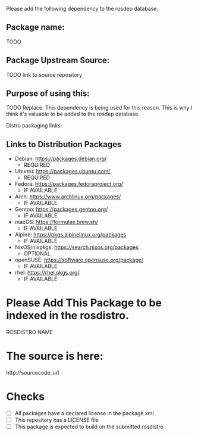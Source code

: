 <!-- Thank you for contributing a change to the rosdistro. There are two primary types of submissions.
Please select the appropriate template from below: ROSDEP_RULE_TEMPLATE or DOC_INDEX_TEMPLATE

If you're making a new release with bloom please use bloom to create the pull request automatically.
If you've already run the release bloom has a `--pull-request-only` option you can use.-->

<!-- ROSDEP_RULE_TEMPLATE: Submitter Please review the contributing guidelines: https://github.com/ros/rosdistro/blob/master/CONTRIBUTING.md -->

Please add the following dependency to the rosdep database.

## Package name:

TODO

## Package Upstream Source:

TODO link to source repository

## Purpose of using this:

TODO Replace. This dependency is being used for this reason. This is why I think it's valuable to be added to the rosdep database.

Distro packaging links:

## Links to Distribution Packages

<!-- Replace the REQUIRED areas with the URL to the package.  For IF AVAILABLE areas, either put in the URL to the package or state 'not available'.
More info at https://github.com/ros/rosdistro/blob/master/CONTRIBUTING.md#guidelines-for-rosdep-rules -->

- Debian: https://packages.debian.org/
  - REQUIRED
- Ubuntu: https://packages.ubuntu.com/
  - REQUIRED
- Fedora: https://packages.fedoraproject.org/
  - IF AVAILABLE
- Arch: https://www.archlinux.org/packages/
  - IF AVAILABLE
- Gentoo: https://packages.gentoo.org/
  - IF AVAILABLE
- macOS: https://formulae.brew.sh/
  - IF AVAILABLE
- Alpine: https://pkgs.alpinelinux.org/packages
  - IF AVAILABLE
- NixOS/nixpkgs: https://search.nixos.org/packages
  - OPTIONAL
- openSUSE: https://software.opensuse.org/package/
  - IF AVAILABLE
- rhel: https://rhel.pkgs.org/
  - IF AVAILABLE

<!-- DOC_INDEX_TEMPLATE: add package to rosdistro for documentation indexing -->

<!--- Templated for adding a package to be indexed in a rosdistro: http://wiki.ros.org/rosdistro/Tutorials/Indexing%20Your%20ROS%20Repository%20for%20Documentation%20Generation -->

# Please Add This Package to be indexed in the rosdistro.

ROSDISTRO NAME

# The source is here:

http://sourcecode_url

# Checks
 - [ ] All packages have a declared license in the package.xml
 - [ ] This repository has a LICENSE file
 - [ ] This package is expected to build on the submitted rosdistro
